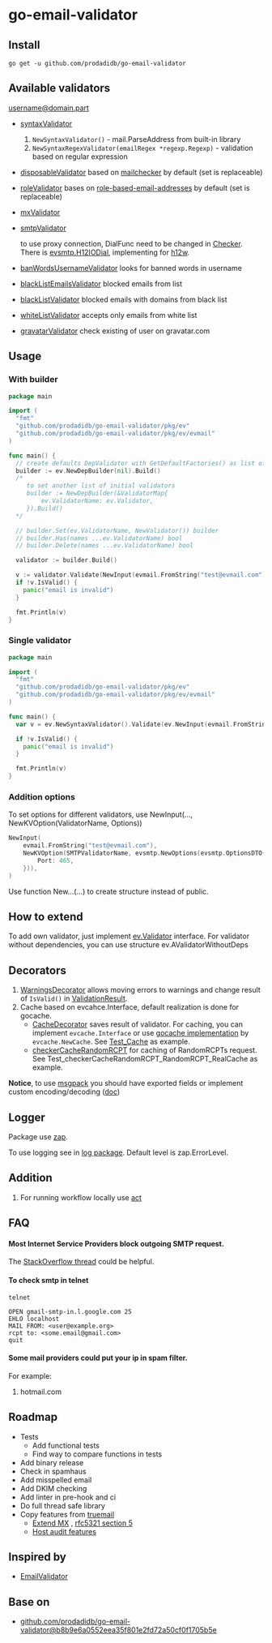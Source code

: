 # go-email-validator

## Install

```go get -u github.com/prodadidb/go-email-validator```

## Available validators

username@domain.part

* [syntaxValidator](pkg/ev/validator_syntax.go)
  1. `NewSyntaxValidator()` - mail.ParseAddress from built-in library
  1. `NewSyntaxRegexValidator(emailRegex *regexp.Regexp)` - validation based on regular expression
* [disposableValidator](pkg/ev/validator_disposable.go) based
  on [mailchecker](https://github.com/FGRibreau/mailchecker) by default (set is replaceable)
* [roleValidator](pkg/ev/validator_role.go) bases on [role-based-email-addresses](https://github.com/mixmaxhq/role-based-email-addresses) by default (set is replaceable)
* [mxValidator](pkg/ev/validator_mx.go)
* [smtpValidator](pkg/ev/validator_smtp.go)

    to use proxy connection, DialFunc need to be changed in [Checker](pkg/ev/evsmtp/smtp.go). There is [evsmtp.H12IODial](pkg/ev/evsmtp/proxy.go), implementing for [h12w](https://github.com/h12w/socks).
* [banWordsUsernameValidator](pkg/ev/validator_banwords_username.go) looks for banned words in username
* [blackListEmailsValidator](pkg/ev/validator_blacklist_email.go) blocked emails from list
* [blackListValidator](pkg/ev/validator_blacklist_domain.go) blocked emails with domains from black list
* [whiteListValidator](pkg/ev/validator_whitelist_domain.go) accepts only emails from white list
* [gravatarValidator](pkg/ev/validator_gravatar.go) check existing of user on gravatar.com

## Usage

### With builder

```go
package main

import (
  "fmt"
  "github.com/prodadidb/go-email-validator/pkg/ev"
  "github.com/prodadidb/go-email-validator/pkg/ev/evmail"
)

func main() {
  // create defaults DepValidator with GetDefaultFactories() as list of validators
  builder := ev.NewDepBuilder(nil).Build()
  /*
     to set another list of initial validators
     builder := NewDepBuilder(&ValidatorMap{
         ev.ValidatorName: ev.Validator,
     }).Build()
  */

  // builder.Set(ev.ValidatorName, NewValidator()) builder
  // builder.Has(names ...ev.ValidatorName) bool
  // builder.Delete(names ...ev.ValidatorName) bool

  validator := builder.Build()

  v := validator.Validate(NewInput(evmail.FromString("test@evmail.com")))
  if !v.IsValid() {
    panic("email is invalid")
  }

  fmt.Println(v)
}

```

### Single validator

```go
package main

import (
  "fmt"
  "github.com/prodadidb/go-email-validator/pkg/ev"
  "github.com/prodadidb/go-email-validator/pkg/ev/evmail"
)

func main() {
  var v = ev.NewSyntaxValidator().Validate(ev.NewInput(evmail.FromString("some@evmail.here"))) // ev.ValidationResult

  if !v.IsValid() {
    panic("email is invalid")
  }

  fmt.Println(v)
}
```

### Addition options

To set options for different validators, use NewInput(..., NewKVOption(ValidatorName, Options))

```go
NewInput(
	evmail.FromString("test@evmail.com"), 
	NewKVOption(SMTPValidatorName, evsmtp.NewOptions(evsmtp.OptionsDTO{
		Port: 465,
    })),
)
```

Use function New...(...) to create structure instead of public.

## How to extend

To add own validator, just implement [ev.Validator](pkg/ev/validator.go) interface. For validator without dependencies, you can use structure ev.AValidatorWithoutDeps

## Decorators

1. [WarningsDecorator](pkg/ev/decorator_warnings.go) allows moving errors to warnings and change result of `IsValid()` in [ValidationResult](pkg/ev/validator.go).
1. Cache based on evcahce.Interface, default realization is done for gocache.
    * [CacheDecorator](pkg/ev/decorator_cache.go) saves result of validator. For caching, you can implement `evcache.Interface` or use [gocache implementation](https://github.com/eko/gocache) by `evcache.NewCache`. See [Test_Cache](pkg/ev/decorator_cache_test.go) as example.
    * [checkerCacheRandomRCPT](pkg/ev/evsmtp/smtp.go) for caching of RandomRCPTs request. See Test_checkerCacheRandomRCPT_RandomRCPT_RealCache as example.

**Notice**, to use [msgpack](https://github.com/vmihailenco/msgpack) you should have exported fields or implement custom encoding/decoding ([doc](https://msgpack.uptrace.dev/#custom-encodingdecoding))

## Logger

Package use [zap](https://github.com/uber-go/zap).

To use logging see in [log package](pkg/log).
Default level is zap.ErrorLevel.

## Addition

1. For running workflow locally use [act](https://github.com/nektos/act)

## FAQ

#### Most Internet Service Providers block outgoing SMTP request.

The [StackOverflow thread](https://stackoverflow.com/questions/18139102/how-to-get-around-an-isp-block-on-port-25-for-smtp) could be helpful.

#### To check smtp in telnet

```
telnet

OPEN gmail-smtp-in.l.google.com 25
EHLO localhost
MAIL FROM: <user@example.org>
rcpt to: <some.email@gmail.com>
quit
```

#### Some mail providers could put your ip in spam filter.

For example:
1. hotmail.com

## Roadmap

* Tests
  * Add functional tests
  * Find way to compare functions in tests
* Add binary release
* Check in spamhaus
* Add misspelled email
* Add DKIM checking
* Add linter in pre-hook and ci
* Do full thread safe library
* Copy features from [truemail](https://github.com/truemail-rb/truemail)
    * [Extend MX](https://truemail-rb.org/truemail-gem/#/validations-layers?id=mx-validation)
      , [rfc5321 section 5](https://tools.ietf.org/html/rfc5321#section-5)
    * [Host audit features](https://truemail-rb.org/truemail-gem/#/host-audit-features)

## Inspired by

* [EmailValidator](https://github.com/egulias/EmailValidator)

## Base on

* [github.com/prodadidb/go-email-validator@b8b9e6a0552eea35f801e2fd72a50cf0f1705b5e](https://github.com/prodadidb/go-email-validator/tree/b8b9e6a0552eea35f801e2fd72a50cf0f1705b5e)